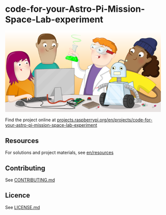 # code-for-your-Astro-Pi-Mission-Space-Lab-experiment

![code-for-your-Astro-Pi-Mission-Space-Lab-experiment](banner.png)

Find the project online at [projects.raspberrypi.org/en/projects/code-for-your-astro-pi-mission-space-lab-experiment](https://projects.raspberrypi.org/en/projects/code-for-your-astro-pi-mission-space-lab-experiment)

## Resources
For solutions and project materials, see [en/resources](https://github.com/raspberrypilearning/code-for-your-Astro-Pi-Mission-Space-Lab-experiment/tree/master/en/resources)

## Contributing
See [CONTRIBUTING.md](CONTRIBUTING.md)

## Licence
 See [LICENSE.md](LICENSE.md)
